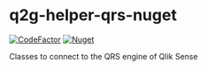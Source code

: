 # q2g-helper-qrs-nuget
[![CodeFactor](https://www.codefactor.io/repository/github/q2g/q2g-helper-qrs-nuget/badge)](https://www.codefactor.io/repository/github/q2g/q2g-helper-qrs-nuget)
[![Nuget](https://img.shields.io/nuget/v/q2g-helper-qrs-nuget.svg)](https://www.nuget.org/packages/q2g-helper-qrs-nuget)

Classes to connect to the QRS engine of Qlik Sense
